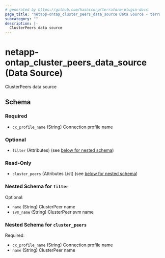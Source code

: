 ```yaml
---
# generated by https://github.com/hashicorp/terraform-plugin-docs
page_title: "netapp-ontap_cluster_peers_data_source Data Source - terraform-provider-netapp-ontap"
subcategory: ""
description: |-
  ClusterPeers data source
---
```


# netapp-ontap_cluster_peers_data_source (Data Source)

ClusterPeers data source



<!-- schema generated by tfplugindocs -->
## Schema

### Required

- `cx_profile_name` (String) Connection profile name

### Optional

- `filter` (Attributes) (see [below for nested schema](#nestedatt--filter))

### Read-Only

- `cluster_peers` (Attributes List) (see [below for nested schema](#nestedatt--cluster_peers))

<a id="nestedatt--filter"></a>
### Nested Schema for `filter`

Optional:

- `name` (String) ClusterPeer name
- `svm_name` (String) ClusterPeer svm name


<a id="nestedatt--cluster_peers"></a>
### Nested Schema for `cluster_peers`

Required:

- `cx_profile_name` (String) Connection profile name
- `name` (String) ClusterPeer name


